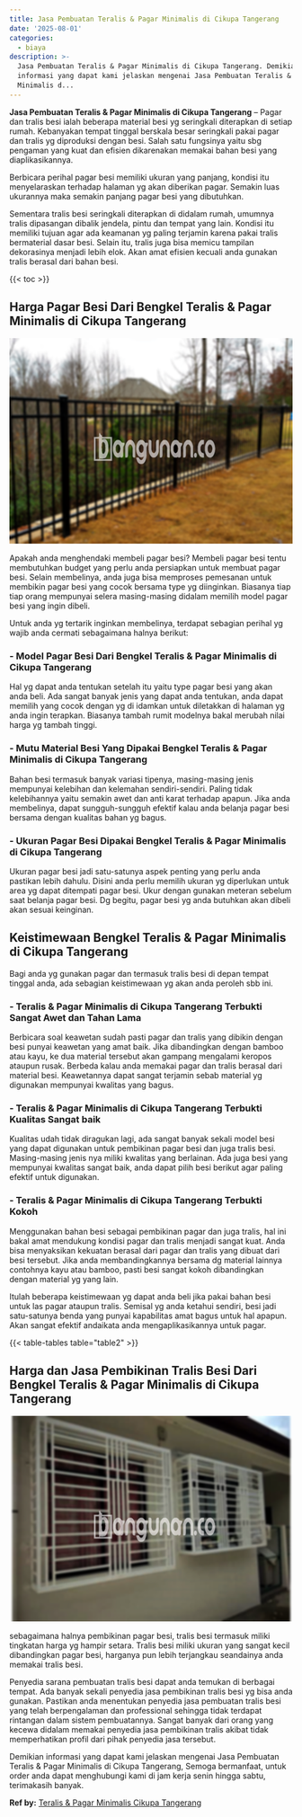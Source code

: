 ```yaml
---
title: Jasa Pembuatan Teralis & Pagar Minimalis di Cikupa Tangerang
date: '2025-08-01'
categories:
  - biaya
description: >-
  Jasa Pembuatan Teralis & Pagar Minimalis di Cikupa Tangerang. Demikian
  informasi yang dapat kami jelaskan mengenai Jasa Pembuatan Teralis & Pagar
  Minimalis d...
---
```


**Jasa Pembuatan Teralis & Pagar Minimalis di Cikupa Tangerang** – Pagar dan tralis besi ialah beberapa material besi yg seringkali diterapkan di setiap rumah. Kebanyakan tempat tinggal berskala besar seringkali pakai pagar dan tralis yg diproduksi dengan besi. Salah satu fungsinya yaitu sbg pengaman yang kuat dan efisien dikarenakan memakai bahan besi yang diaplikasikannya.

Berbicara perihal pagar besi memiliki ukuran yang panjang, kondisi itu menyelaraskan terhadap halaman yg akan diberikan pagar. Semakin luas ukurannya maka semakin panjang pagar besi yang dibutuhkan.

Sementara tralis besi seringkali diterapkan di didalam rumah, umumnya tralis dipasangan dibalik jendela, pintu dan tempat yang lain. Kondisi itu memiliki tujuan agar ada keamanan yg paling terjamin karena pakai tralis bermaterial dasar besi. Selain itu, tralis juga bisa memicu tampilan dekorasinya menjadi lebih elok. Akan amat efisien kecuali anda gunakan tralis berasal dari bahan besi.

{{< toc >}}

## Harga Pagar Besi Dari Bengkel Teralis & Pagar Minimalis di Cikupa Tangerang

![Jasa Pembuatan Teralis & Pagar Minimalis di Cikupa Tangerang](/images/pagar-minimalis-murah-20.png)

Apakah anda menghendaki membeli pagar besi? Membeli pagar besi tentu membutuhkan budget yang perlu anda persiapkan untuk membuat pagar besi. Selain membelinya, anda juga bisa memproses pemesanan untuk membikin pagar besi yang cocok bersama type yg diinginkan. Biasanya tiap tiap orang mempunyai selera masing-masing didalam memilih model pagar besi yang ingin dibeli.

Untuk anda yg tertarik inginkan membelinya, terdapat sebagian perihal yg wajib anda cermati sebagaimana halnya berikut:
### \- Model Pagar Besi Dari Bengkel Teralis & Pagar Minimalis di Cikupa Tangerang

Hal yg dapat anda tentukan setelah itu yaitu type pagar besi yang akan anda beli. Ada sangat banyak jenis yang dapat anda tentukan, anda dapat memilih yang cocok dengan yg di idamkan untuk diletakkan di halaman yg anda ingin terapkan. Biasanya tambah rumit modelnya bakal merubah nilai harga yg tambah tinggi.

### \- Mutu Material Besi Yang Dipakai Bengkel Teralis & Pagar Minimalis di Cikupa Tangerang

Bahan besi termasuk banyak variasi tipenya, masing-masing jenis mempunyai kelebihan dan kelemahan sendiri-sendiri. Paling tidak kelebihannya yaitu semakin awet dan anti karat terhadap apapun. Jika anda membelinya, dapat sungguh-sungguh efektif kalau anda belanja pagar besi bersama dengan kualitas bahan yg bagus.

### \- Ukuran Pagar Besi Dipakai Bengkel Teralis & Pagar Minimalis di Cikupa Tangerang

Ukuran pagar besi jadi satu-satunya aspek penting yang perlu anda pastikan lebih dahulu. Disini anda perlu memilih ukuran yg diperlukan untuk area yg dapat ditempati pagar besi. Ukur dengan gunakan meteran sebelum saat belanja pagar besi. Dg begitu, pagar besi yg anda butuhkan akan dibeli akan sesuai keinginan.

## Keistimewaan Bengkel Teralis & Pagar Minimalis di Cikupa Tangerang

Bagi anda yg gunakan pagar dan termasuk tralis besi di depan tempat tinggal anda, ada sebagian keistimewaan yg akan anda peroleh sbb ini.

### \- Teralis & Pagar Minimalis di Cikupa Tangerang Terbukti Sangat Awet dan Tahan Lama

Berbicara soal keawetan sudah pasti pagar dan tralis yang dibikin dengan besi punyai keawetan yang amat baik. Jika dibandingkan dengan bamboo atau kayu, ke dua material tersebut akan gampang mengalami keropos ataupun rusak. Berbeda kalau anda memakai pagar dan tralis berasal dari material besi. Keawetannya dapat sangat terjamin sebab material yg digunakan mempunyai kwalitas yang bagus.

### \- Teralis & Pagar Minimalis di Cikupa Tangerang Terbukti Kualitas Sangat baik

Kualitas udah tidak diragukan lagi, ada sangat banyak sekali model besi yang dapat digunakan untuk pembikinan pagar besi dan juga tralis besi. Masing-masing jenis nya miliki kwalitas yang berlainan. Ada juga besi yang mempunyai kwalitas sangat baik, anda dapat pilih besi berikut agar paling efektif untuk digunakan.

### \- Teralis & Pagar Minimalis di Cikupa Tangerang Terbukti Kokoh

Menggunakan bahan besi sebagai pembikinan pagar dan juga tralis, hal ini bakal amat mendukung kondisi pagar dan tralis menjadi sangat kuat. Anda bisa menyaksikan kekuatan berasal dari pagar dan tralis yang dibuat dari besi tersebut. Jika anda membandingkannya bersama dg material lainnya contohnya kayu atau bamboo, pasti besi sangat kokoh dibandingkan dengan material yg yang lain.

Itulah beberapa keistimewaan yg dapat anda beli jika pakai bahan besi untuk las pagar ataupun tralis. Semisal yg anda ketahui sendiri, besi jadi satu-satunya benda yang punyai kapabilitas amat bagus untuk hal apapun. Akan sangat efektif andaikata anda mengaplikasikannya untuk pagar.

{{< table-tables table="table2" >}}

## Harga dan Jasa Pembikinan Tralis Besi Dari Bengkel Teralis & Pagar Minimalis di Cikupa Tangerang

![Jasa Pembuatan Teralis & Pagar Minimalis di Cikupa Tangerang](/images/teralis-minimalis-murah-23.png)

sebagaimana halnya pembikinan pagar besi, tralis besi termasuk miliki tingkatan harga yg hampir setara. Tralis besi miliki ukuran yang sangat kecil dibandingkan pagar besi, harganya pun lebih terjangkau seandainya anda memakai tralis besi.

Penyedia sarana pembuatan tralis besi dapat anda temukan di berbagai tempat. Ada banyak sekali penyedia jasa pembikinan tralis besi yg bisa anda gunakan. Pastikan anda menentukan penyedia jasa pembuatan tralis besi yang telah berpengalaman dan professional sehingga tidak terdapat rintangan dalam sistem pembuatannya. Sangat banyak dari orang yang kecewa didalam memakai penyedia jasa pembikinan tralis akibat tidak memperhatikan profil dari pihak penyedia jasa tersebut.

Demikian informasi yang dapat kami jelaskan mengenai Jasa Pembuatan Teralis & Pagar Minimalis di Cikupa Tangerang, Semoga bermanfaat, untuk order anda dapat menghubungi kami di jam kerja senin hingga sabtu, terimakasih banyak.

**Ref by:** [Teralis & Pagar Minimalis Cikupa Tangerang](https://id.wikipedia.org/wiki/Teralis)
